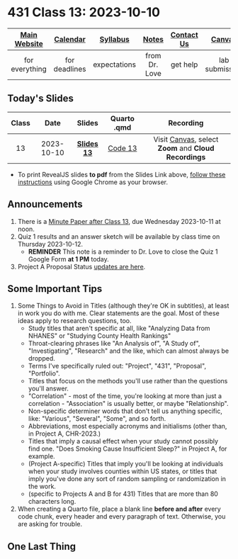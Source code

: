 # 431 Class 13: 2023-10-10

[Main Website](https://thomaselove.github.io/431-2023/) | [Calendar](https://thomaselove.github.io/431-2023/calendar.html) | [Syllabus](https://thomaselove.github.io/431-syllabus-2023/) | [Notes](https://thomaselove.github.io/431-notes/) | [Contact Us](https://thomaselove.github.io/431-2023/contact.html) | [Canvas](https://canvas.case.edu) | [Data and Code](https://github.com/THOMASELOVE/431-data)
:-----------: | :--------------: | :----------: | :---------: | :-------------: | :-----------: | :------------:
for everything | for deadlines | expectations | from Dr. Love | get help | lab submission | for downloads

## Today's Slides

Class | Date | Slides | Quarto .qmd | Recording
:---: | :--------: | :------: | :------: | :-------------:
13 | 2023-10-10 | **[Slides 13](https://thomaselove.github.io/431-slides-2023/class13.html)** | [Code 13](https://thomaselove.github.io/431-slides-2023/class13.qmd) | Visit [Canvas](https://canvas.case.edu/), select **Zoom** and **Cloud Recordings**

- To print RevealJS slides **to pdf** from the Slides Link above, [follow these instructions](https://quarto.org/docs/presentations/revealjs/presenting.html#print-to-pdf) using Google Chrome as your browser.

## Announcements

1. There is a [Minute Paper after Class 13](https://bit.ly/431-2023-minute-13), due Wednesday 2023-10-11 at noon.
2. Quiz 1 results and an answer sketch will be available by class time on Thursday 2023-10-12.
    - **REMINDER** This note is a reminder to Dr. Love to close the Quiz 1 Google Form **at 1 PM** today.
3. Project A Proposal Status [updates are here](https://github.com/THOMASELOVE/431-classes-2023/blob/main/projA/projectA_proposal.md).

## Some Important Tips

1. Some Things to Avoid in Titles (although they're OK in subtitles), at least in work you do with me. Clear statements are the goal. Most of these ideas apply to research questions, too.
    - Study titles that aren't specific at all, like "Analyzing Data from NHANES" or "Studying County Health Rankings"
    - Throat-clearing phrases like "An Analysis of", "A Study of", "Investigating", "Research" and the like, which can almost always be dropped.
    - Terms I've specifically ruled out: "Project", "431", "Proposal", "Portfolio".
    - Titles that focus on the methods you'll use rather than the questions you'll answer.
    - "Correlation" - most of the time, you're looking at more than just a correlation - "Association" is usually better, or maybe "Relationship".
    - Non-specific determiner words that don't tell us anything specific, like: "Various", "Several", "Some", and so forth.
    - Abbreviations, most especially acronyms and initialisms (other than, in Project A, CHR-2023.)
    - Titles that imply a causal effect when your study cannot possibly find one. "Does Smoking Cause Insufficient Sleep?" in Project A, for example.
    - (Project A-specific) Titles that imply you'll be looking at individuals when your study involves counties within US states, or titles that imply you've done any sort of random sampling or randomization in the work.
    - (specific to Projects A and B for 431) Titles that are more than 80 characters long.
2. When creating a Quarto file, place a blank line **before and after** every code chunk, every header and every paragraph of text. Otherwise, you are asking for trouble.

## One Last Thing

